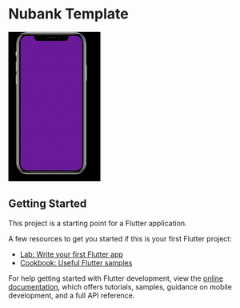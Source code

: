 # Nubank Template
<img  alt="Podcastr"  title="Podcastr"  src="https://raw.githubusercontent.com/Jonaslunafreitas/TrabalhoFrontEnd/main/2022-08-25_19-19-07_Trim_AdobeExpress.gif" />


## Getting Started

This project is a starting point for a Flutter application.

A few resources to get you started if this is your first Flutter project:

- [Lab: Write your first Flutter app](https://docs.flutter.dev/get-started/codelab)
- [Cookbook: Useful Flutter samples](https://docs.flutter.dev/cookbook)

For help getting started with Flutter development, view the
[online documentation](https://docs.flutter.dev/), which offers tutorials,
samples, guidance on mobile development, and a full API reference.
